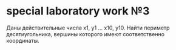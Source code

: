 # special laboratory work №3

Даны действительные числа x1, y1 ... x10, y10. Найти периметр десятиугольника, вершины которого имеют соответственно координаты.

